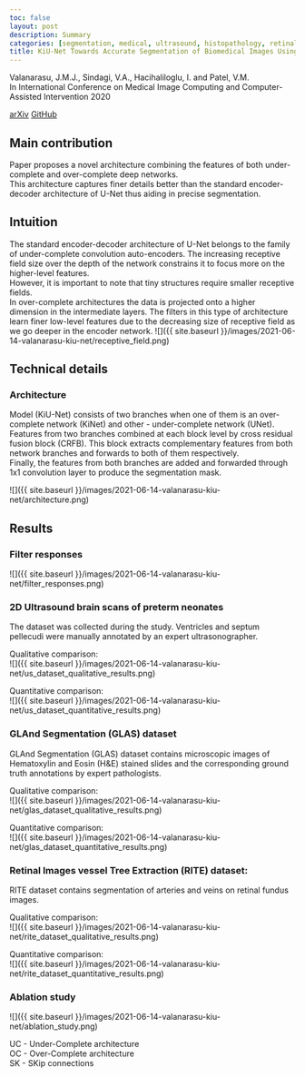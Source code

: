 ```yaml
---
toc: false
layout: post
description: Summary
categories: [segmentation, medical, ultrasound, histopathology, retinal images, miccai]
title: KiU-Net Towards Accurate Segmentation of Biomedical Images Using Over-complete Representations
---
```


Valanarasu, J.M.J., Sindagi, V.A., Hacihaliloglu, I. and Patel, V.M.  
In International Conference on Medical Image Computing and Computer-Assisted Intervention 2020

[arXiv](https://arxiv.org/abs/2006.04878) [GitHub](https://github.com/jeya-maria-jose/KiU-Net-pytorch)


## Main contribution
Paper proposes a novel architecture combining the features of both under-complete and over-complete deep networks.  
This architecture captures finer details better than the standard encoder-decoder architecture of U-Net
thus aiding in precise segmentation.


## Intuition
The standard encoder-decoder architecture of U-Net belongs to the family of under-complete convolution auto-encoders.
The increasing receptive field size over the depth of the network constrains it to focus more
on the higher-level features.  
However, it is important to note that tiny structures require smaller receptive fields.  
In over-complete architectures the data is projected onto a higher dimension in the intermediate layers.
The filters in this type of architecture learn finer low-level features due to the decreasing size
of receptive field as we go deeper in the encoder network.
![]({{ site.baseurl }}/images/2021-06-14-valanarasu-kiu-net/receptive_field.png)


## Technical details

### Architecture
Model (KiU-Net) consists of two branches when one of them is an over-complete network (KiNet)
and other - under-complete network (UNet).  
Features from two branches combined at each block level by cross residual fusion block (CRFB).
This block extracts complementary features from both network branches and forwards to both of them respectively.  
Finally, the features from both branches are added and forwarded through 1x1 convolution layer
to produce the segmentation mask.

![]({{ site.baseurl }}/images/2021-06-14-valanarasu-kiu-net/architecture.png)


## Results

### Filter responses

![]({{ site.baseurl }}/images/2021-06-14-valanarasu-kiu-net/filter_responses.png)

### 2D Ultrasound brain scans of preterm neonates
The dataset was collected during the study.
Ventricles and septum pellecudi were manually annotated by an expert ultrasonographer.

Qualitative comparison:  
![]({{ site.baseurl }}/images/2021-06-14-valanarasu-kiu-net/us_dataset_qualitative_results.png)

Quantitative comparison:  
![]({{ site.baseurl }}/images/2021-06-14-valanarasu-kiu-net/us_dataset_quantitative_results.png)

### GLAnd Segmentation (GLAS) dataset
GLAnd Segmentation (GLAS) dataset contains microscopic images of Hematoxylin and Eosin (H&E) stained slides
and the corresponding ground truth annotations by expert pathologists.

Qualitative comparison:  
![]({{ site.baseurl }}/images/2021-06-14-valanarasu-kiu-net/glas_dataset_qualitative_results.png)

Quantitative comparison:  
![]({{ site.baseurl }}/images/2021-06-14-valanarasu-kiu-net/glas_dataset_quantitative_results.png)

### Retinal Images vessel Tree Extraction (RITE) dataset:
RITE dataset contains segmentation of arteries and veins on retinal fundus images.

Qualitative comparison:  
![]({{ site.baseurl }}/images/2021-06-14-valanarasu-kiu-net/rite_dataset_qualitative_results.png)

Quantitative comparison:  
![]({{ site.baseurl }}/images/2021-06-14-valanarasu-kiu-net/rite_dataset_quantitative_results.png)

### Ablation study

![]({{ site.baseurl }}/images/2021-06-14-valanarasu-kiu-net/ablation_study.png)

UC - Under-Complete architecture  
OC - Over-Complete architecture  
SK - SKip connections

